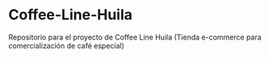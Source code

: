 # Coffee-Line-Huila
Repositorio para el proyecto de Coffee Line Huila (Tienda e-commerce para comercialización de café especial)
